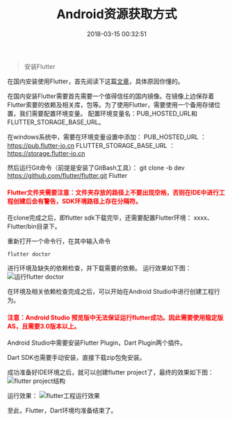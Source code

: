 ﻿---
title: Android资源获取方式
tags: [Android, Flutter, Dart]
categories: [Android, Flutter, Dart]
date: 2018-03-15 00:32:51
---
> 安装Flutter
    
在国内安装使用Flutter，首先阅读下这篇[文章](https://github.com/flutter/flutter/wiki/Using-Flutter-in-China)，具体原因你懂的。

在国内安装Flutter需要首先需要一个值得信任的国内镜像。在镜像上边保存着Flutter索要的依赖及相关库，包等。为了使用Flutter，需要使用一个备用存储位置，我们需要配置环境变量。
配置环境变量名：PUB\_HOSTED\_URL和FLUTTER\_STORAGE\_BASE_URL。

<!-- more -->  

在windows系统中，需要在环境变量设置中添加：
PUB\_HOSTED\_URL ： https://pub.flutter-io.cn
FLUTTER\_STORAGE\_BASE_URL ： https://storage.flutter-io.cn

然后运行Git命令（前提是安装了GitBash工具）：
git clone -b dev https://github.com/flutter/flutter.git Flutter
#### <font color=red>Flutter文件夹需要注意：文件夹存放的路径上不要出现空格，否则在IDE中进行工程创建后会有警告，SDK环境路径上存在分隔符。</font>

在clone完成之后，即flutter sdk下载完毕，还需要配置Flutter环境： xxxx、Flutter/bin目录下。

重新打开一个命令行，在其中输入命令

    flutter doctor

进行环境及缺失的依赖检查，并下载需要的依赖。
运行效果如下图：
![运行flutter doctor](/images/Flutter/flutter-install/run_flutter_doctor.png)

在环境及相关依赖检查完成之后，可以开始在Android  Studio中进行创建工程行为。

#### <font color=red>注意：Android Studio 预览版中无法保证运行flutter成功。因此需要使用稳定版AS，且需要3.0版本以上。</font>
Android Studio中需要安装Flutter Plugin，Dart Plugin两个插件。

Dart SDK也需要手动安装，直接下载zip包免安装。

成功准备好IDE环境之后，就可以创建flutter project了，最终的效果如下图：
![flutter project结构](/images/Flutter/flutter-install/android_studio_flutter_project.png)

运行效果：
![flutter工程运行效果](/images/Flutter/flutter-installflutter_app_runtime.png)

至此，Flutter，Dart环境均准备结束了。

